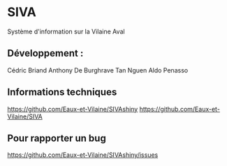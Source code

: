 # SIVA

Système d'information sur la Vilaine Aval

## Développement : 

Cédric Briand
Anthony De Burghrave
Tan Nguen
Aldo Penasso

## Informations techniques

https://github.com/Eaux-et-Vilaine/SIVAshiny
https://github.com/Eaux-et-Vilaine/SIVA


## Pour rapporter un bug

https://github.com/Eaux-et-Vilaine/SIVAshiny/issues